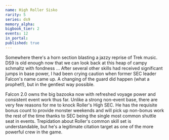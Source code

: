 ```yaml
---
name: High Roller Sisko
rarity: 5
series: ds9
memory_alpha:
bigbook_tier: 2
events: 12
in_portal:
published: true
---
```


Somewhere there's a horn section blasting a jazzy reprise of Trek music. DS9 is old enough now that we can look back at this heap of campy schmaltz with fondness ... After several other skills had received significant jumps in base power, I had been crying caution when former SEC leader Falcon's name came up. A changing of the guard did happen (what a prophet!), but in the gentlest way possible.

Falcon 2.0 owns the big bazooka now with refreshed voyage power and consistent event work thus far. Unlike a strong non-event base, there are very few reasons for me to knock Roller's High SEC. He has the requisite bonus count to provide monster weekends and will pick up non-bonus work the rest of the time thanks to SEC being the single most common shuttle seat in events. Trepidation about Roller's common skill set is understandable, but he's a legitimate citation target as one of the more powerful crew in the game.
